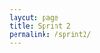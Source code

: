 ```yaml
---
layout: page
title: Sprint 2 
permalink: /sprint2/
---
```

<html lang="en">
<head>
    <meta charset="UTF-8">
    <meta name="viewport" content="width=device-width, initial-scale=1.0">
    <title>Part 1 - Fundamentals</title>
    <style>
        nav {
            overflow-x: auto; /* Allow horizontal scrolling */
            white-space: nowrap; /* Prevent buttons from wrapping to a new line */
            background-color: #15935d;
        }

        nav ul {
            list-style-type: none;
            margin: 0;
            padding: 0;
            display: inline-block;
        }

        nav li {
            display: inline-block;
            margin: 0 10px;
        }

        nav li a {
            display: inline-block;
            color: white;
            text-align: center;
            padding: 10px 20px;
            text-decoration: none;
            transition: all 0.3s ease;
            font-weight: bold;
            background-color: #2980b9;
            border-radius: 5px;
            border: none;
            cursor: pointer;
        }

        nav li a:hover {
            background-color: #155f91;
            transform: scale(1.1);
        }

        /* Add custom scrollbar for navigation */
        nav::-webkit-scrollbar {
            height: 8px;
        }

        nav::-webkit-scrollbar-track {
            background: #f1f1f1;
        }

        nav::-webkit-scrollbar-thumb {
            background: #888;
            border-radius: 5px;
        }

        nav::-webkit-scrollbar-thumb:hover {
            background: #555;
        }

        /* General page styling */
        h1 {
            color: #2c3e50;
            text-align: center;
            margin-top: 20px;
        }

        .container {
            background-color: white;
            padding: 20px;
            border-radius: 8px;
            box-shadow: 0px 4px 8px rgba(0, 0, 0, 0.1);
            margin: 20px auto;
            width: 80%;
            max-width: 800px;
        }

        h2 {
            color: #2980b9;
            font-size: 24px;
            margin-top: 20px;
        }

        p {
            font-size: 1.1em;
            line-height: 1.6;
        }

        ul {
            list-style-type: disc;
            padding-left: 20px;
        }

        li {
            margin-bottom: 10px;
            font-size: 1.1em;
        }
    </style>
</head>

<body>

<nav>
    <ul>
        <li><a href="https://nighthawkcoders.github.io/portfolio_2025/csp/big-idea/p3/fundamentals">Period 3 Lessons</a></li>
        <li><a href="https://docs.google.com/spreadsheets/d/1eHGWIXPmFyhhdkjCYhULZZxweWrCLLZLY0NlReUTi7c/edit?gid=0#gid=0">Period 3 Schedule</a></li>
        <li><a href="https://nighthawkcoders.github.io/portfolio_2025/csp/big-idea/p3/3-2/">3.2 Lesson</a></li>
        <li><a href="https://docs.google.com/spreadsheets/d/14h1omXeuwfE-chlK-InGmzPGwLkhnY1mPBVatxFL13c/edit?usp=sharing">3.2 Grades</a></li>
        <li><a href="https://nighthawkcoders.github.io/portfolio_2025/csse/javascript/fundamentals/for-loops/">JavaScript For Loops and Sprites</a></li>
        <li><a href="https://gabrielac07.github.io/gabi_2025/hacks-3.1-3.4/">3.1 and 3.4 Hacks</a></li>
        <li><a href="https://gabrielac07.github.io/gabi_2025/hacks-3.3-3.5/">3.3 and 3.5 Hacks</a></li>
        <li><a href="https://gabrielac07.github.io/gabi_2025/hacks-3.6-3.7/">3.6 and 3.7 Hacks</a></li>
        <li><a href="https://gabrielac07.github.io/gabi_2025/hacks-3.8/">3.8 Hacks</a></li>
        <li><a href="https://gabrielac07.github.io/gabi_2025/hacks-3.10/">3.10 Hacks</a></li>
        <li><a href="https://gabrielac07.github.io/gabi_2025/hacks-final/">Final Hacks</a></li>
    </ul>
</nav>

<h1>Part 1 - Fundamentals</h1>

<div class="container">
    <h2>This Unit Overview</h2>
    <p>In this unit, I learned about the foundational concepts of programming, which are crucial for understanding how to develop and think about algorithms and logic in coding. Here are the key topics that were presented:</p>

    <ul>
        <li><strong>3.1 Variables:</strong> variables are used to store data that can be reused and manipulated throughout the program.</li>
        <li><strong>3.2 Data Abstraction:</strong> involves using variables and data structures to manage and simplify the complexity of programs.</li>
        <li><strong>3.3 Mathematical Expressions:</strong> how to use operators and expressions to perform calculations and manipulate data.</li>
        <li><strong>3.4 Strings:</strong> string data types and how to manipulate text within programs.</li>
        <li><strong>3.5 Booleans:</strong> booleans help make decisions in your code using true or false values.</li>
        <li><strong>3.6 Conditionals:</strong> allow your program to make decisions based on specific criteria.</li>
        <li><strong>3.7 Nested Conditionals:</strong>how to use conditionals inside other conditionals to handle more complex decision-making.</li>
        <li><strong>3.8 Iteration:</strong> loops and iterations allow for repetitive tasks to be executed.</li>
        <li><strong>3.10 Lists:</strong> how to use lists (arrays) to store and manage collections of data within your program.</li>
    </ul>
</div>
<div class="container">
    <h2>Blog - Reflections on Big Ideas and Teaching</h2>
    <p>
        Overall, this project helped prepare me well for the College Board exam. In this unit, we learned about big idea 3, which included content like variables, conditionals, and iteration. My learning is shown in this blog, where I posted links to all the hacks that I completed for every group, as well as my own lesson that shows understanding of what I did. I went above and beyond on all the hacks and made sure I actually understood what we were learning.
    </p>

    <h2>Memory - Personal Highlight</h2>
    <p>
        One of the key highlights from this sprint was my contribution on teaching many of the data types used in programming. I covered tuples, dictionaries, sets, booleans, and none, as well as JSON implementation in code. I explained each one broadly before providing both a python and java example. This format was helpful in gaining a broad understanding of the data types so it can be applied in many ways.
    </p>

    <h2>Relevancy - Learning from Other Lessons</h2>
    <p>
        Something that I learned from another lesson are mathematical operations and how they can be used in code (lesson 3.3). Another thing that I learned is how to use conditionals and how they control the flow of programs (lesson 3.6). The lessons helped reinforce my understanding of these topics.
    </p>

    <h2>Beyond Perfunctory - Personal Growth</h2>
    <p>
        I grew from this project by learning about the ways loops, lists, and more can be encorporated into javascript. Python was already familiar to me, but Javascript was not. I used the javascript hacks that groups such as 3.1 and 3.7 used to learn more about java, as well as taking more time on learning the javascript examples that I built for my lesson.
    </p>
</div>

</body>
</html>
